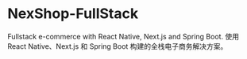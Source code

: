# NexShop-FullStack
Fullstack e-commerce with React Native, Next.js and Spring Boot.
使用 React Native、Next.js 和 Spring Boot 构建的全栈电子商务解决方案。
